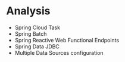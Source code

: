 # Analysis
- Spring Cloud Task
- Spring Batch
- Spring Reactive Web Functional Endpoints
- Spring Data JDBC
- Multiple Data Sources configuration
